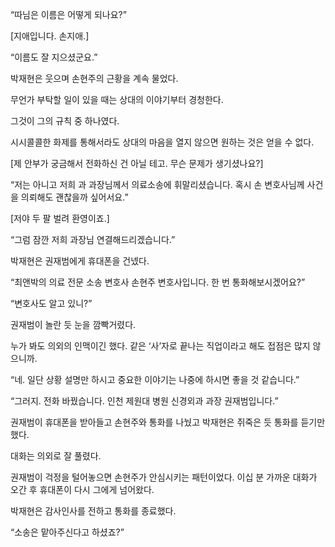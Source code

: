 “따님은 이름은 어떻게 되나요?”

[지애입니다. 손지애.]

“이름도 잘 지으셨군요.”

박재현은 웃으며 손현주의 근황을 계속 물었다.

무언가 부탁할 일이 있을 때는 상대의 이야기부터 경청한다.

그것이 그의 규칙 중 하나였다.

시시콜콜한 화제를 통해서라도 상대의 마음을 열지 않으면 원하는 것은 얻을 수 없다.

[제 안부가 궁금해서 전화하신 건 아닐 테고. 무슨 문제가 생기셨나요?]

“저는 아니고 저희 과 과장님께서 의료소송에 휘말리셨습니다. 혹시 손 변호사님께 사건을 의뢰해도 괜찮을까 싶어서요.”

[저야 두 팔 벌려 환영이죠.]

“그럼 잠깐 저희 과장님 연결해드리겠습니다.”

박재현은 권재범에게 휴대폰을 건넸다.

“최앤박의 의료 전문 소송 변호사 손현주 변호사입니다. 한 번 통화해보시겠어요?”

“변호사도 알고 있니?”

권재범이 놀란 듯 눈을 깜빡거렸다.

누가 봐도 의외의 인맥이긴 했다. 같은 ‘사’자로 끝나는 직업이라고 해도 접점은 많지 않으니까.

“네. 일단 상황 설명만 하시고 중요한 이야기는 나중에 하시면 좋을 것 같습니다.”

“그러지. 전화 바꿨습니다. 인천 제원대 병원 신경외과 과장 권재범입니다.”

권재범이 휴대폰을 받아들고 손현주와 통화를 나눴고 박재현은 쥐죽은 듯 통화를 듣기만 했다.

대화는 의외로 잘 풀렸다.

권재범이 걱정을 털어놓으면 손현주가 안심시키는 패턴이었다. 이십 분 가까운 대화가 오간 후 휴대폰이 다시 그에게 넘어왔다.

박재현은 감사인사를 전하고 통화를 종료했다.

“소송은 맡아주신다고 하셨죠?”